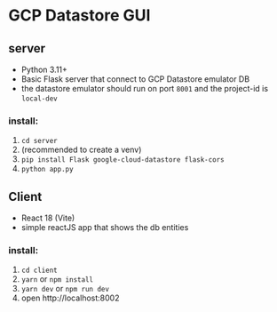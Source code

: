# GCP Datastore GUI

## server 
- Python 3.11+ 
- Basic Flask server that connect to GCP Datastore emulator DB
- the datastore emulator should run on port `8001` and the project-id is `local-dev`
### install:
1. `cd server`
2. (recommended to create a venv) 
3. `pip install Flask google-cloud-datastore flask-cors`
4. `python app.py`

## Client
- React 18 (Vite)
- simple reactJS app that shows the db entities

### install:
1. `cd client` 
2. `yarn` or `npm install`
4. `yarn dev` or `npm run dev`
5. open http://localhost:8002
